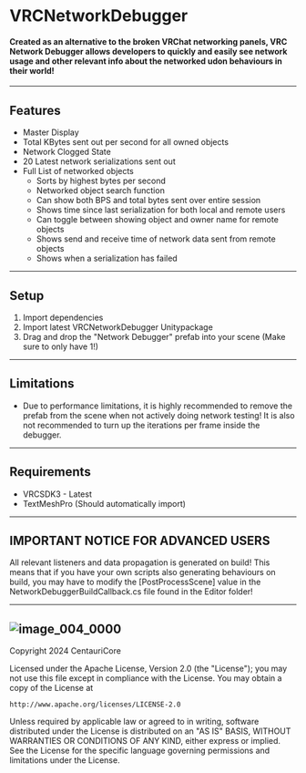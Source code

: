 # VRCNetworkDebugger
#### Created as an alternative to the broken VRChat networking panels, VRC Network Debugger allows developers to quickly and easily see network usage and other relevant info about the networked udon behaviours in their world!
---
## Features
- Master Display
- Total KBytes sent out per second for all owned objects
- Network Clogged State
- 20 Latest network serializations sent out
- Full List of networked objects
  - Sorts by highest bytes per second
  - Networked object search function
  - Can show both BPS and total bytes sent over entire session
  - Shows time since last serialization for both local and remote users
  - Can toggle between showing object and owner name for remote objects
  - Shows send and receive time of network data sent from remote objects
  - Shows when a serialization has failed
---
## Setup

1) Import dependencies
2) Import latest VRCNetworkDebugger Unitypackage
3) Drag and drop the "Network Debugger" prefab into your scene (Make sure to only have 1!)
---
## Limitations
- Due to performance limitations, it is highly recommended to remove the prefab from the scene when not actively doing network testing! It is also not recommended to turn up the iterations per frame inside the debugger.

---
## Requirements
- VRCSDK3 - Latest
- TextMeshPro (Should automatically import)

---
## IMPORTANT NOTICE FOR ADVANCED USERS

All relevant listeners and data propagation is generated on build! This means that if you have your own scripts also generating behaviours on build, you may have to modify the [PostProcessScene] value in the NetworkDebuggerBuildCallback.cs file found in the Editor folder!

---
![image_004_0000](https://github.com/Centauri2442/VRCNetworkDebugger/assets/28989460/d289e596-5b99-427e-9f7d-29af99791e20)
---
Copyright 2024 CentauriCore

Licensed under the Apache License, Version 2.0 (the "License");
you may not use this file except in compliance with the License.
You may obtain a copy of the License at

    http://www.apache.org/licenses/LICENSE-2.0

Unless required by applicable law or agreed to in writing, software
distributed under the License is distributed on an "AS IS" BASIS,
WITHOUT WARRANTIES OR CONDITIONS OF ANY KIND, either express or implied.
See the License for the specific language governing permissions and
limitations under the License.

